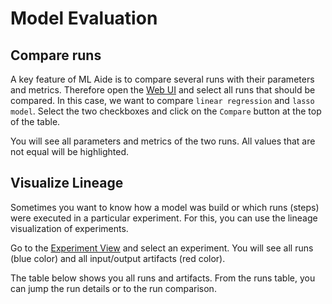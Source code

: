 # Model Evaluation

## Compare runs
A key feature of ML Aide is to compare several runs with their parameters and metrics.
Therefore open the [Web UI](http://localhost:8880/projects/usa-housing/runs) and
select all runs that should be compared. In this case, we want to compare 
`linear regression` and `lasso model`. Select the two checkboxes and click on
the `Compare` button at the top of the table.

You will see all parameters and metrics of the two runs. All values that
are not equal will be highlighted.

## Visualize Lineage
Sometimes you want to know how a model was build or which runs (steps) were executed
in a particular experiment. For this, you can use the lineage visualization of experiments.

Go to the [Experiment View](http://localhost:8880/projects/usa-housing-2/experiments) and select
an experiment. You will see all runs (blue color) and all input/output artifacts (red color).

The table below shows you all runs and artifacts. From the runs table, you can jump the run details
or to the run comparison.